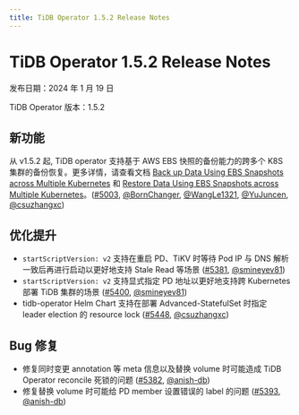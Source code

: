 ```yaml
---
title: TiDB Operator 1.5.2 Release Notes
---
```


# TiDB Operator 1.5.2 Release Notes

发布日期：2024 年 1 月 19 日

TiDB Operator 版本：1.5.2

## 新功能

从 v1.5.2 起, TiDB operator 支持基于 AWS EBS 快照的备份能力的跨多个 K8S 集群的备份恢复。更多详情，请查看文档 [Back up Data Using EBS Snapshots across Multiple Kubernetes](https://docs.pingcap.com/tidb-in-kubernetes/stable/backup-by-ebs-snapshot-across-multiple-kubernetes) 和 [Restore Data Using EBS Snapshots across Multiple Kubernetes](https://docs.pingcap.com/tidb-in-kubernetes/stable/restore-from-ebs-snapshot-across-multiple-kubernetes)。([#5003](https://github.com/pingcap/tidb-operator/pull/5003), [@BornChanger](https://github.com/BornChanger), [@WangLe1321](https://github.com/WangLe1321), [@YuJuncen](https://github.com/YuJuncen), [@csuzhangxc](https://github.com/csuzhangxc))

## 优化提升

- `startScriptVersion: v2` 支持在重启 PD、TiKV 时等待 Pod IP 与 DNS 解析一致后再进行启动以更好地支持 Stale Read 等场景 ([#5381](https://github.com/pingcap/tidb-operator/pull/5381), [@smineyev81](https://github.com/smineyev81))
- `startScriptVersion: v2` 支持显式指定 PD 地址以更好地支持跨 Kubernetes 部署 TiDB 集群的场景 ([#5400](https://github.com/pingcap/tidb-operator/pull/5400), [@smineyev81](https://github.com/smineyev81))
- tidb-operator Helm Chart 支持在部署 Advanced-StatefulSet 时指定 leader election 的 resource lock ([#5448](https://github.com/pingcap/tidb-operator/pull/5448), [@csuzhangxc](https://github.com/csuzhangxc))

## Bug 修复

- 修复同时变更 annotation 等 meta 信息以及替换 volume 时可能造成 TiDB Operator reconcile 死锁的问题 ([#5382](https://github.com/pingcap/tidb-operator/pull/5382), [@anish-db](https://github.com/anish-db))
- 修复替换 volume 时可能给 PD member 设置错误的 label 的问题 ([#5393](https://github.com/pingcap/tidb-operator/pull/5393), [@anish-db](https://github.com/anish-db))
